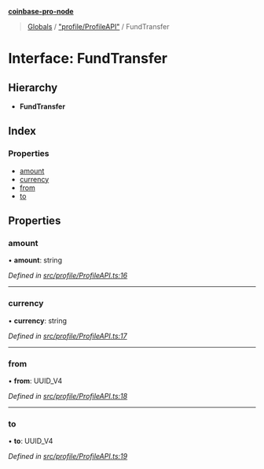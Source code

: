 **[coinbase-pro-node](../README.md)**

> [Globals](../globals.md) / ["profile/ProfileAPI"](../modules/_profile_profileapi_.md) / FundTransfer

# Interface: FundTransfer

## Hierarchy

- **FundTransfer**

## Index

### Properties

- [amount](_profile_profileapi_.fundtransfer.md#amount)
- [currency](_profile_profileapi_.fundtransfer.md#currency)
- [from](_profile_profileapi_.fundtransfer.md#from)
- [to](_profile_profileapi_.fundtransfer.md#to)

## Properties

### amount

• **amount**: string

_Defined in [src/profile/ProfileAPI.ts:16](https://github.com/bennycode/coinbase-pro-node/blob/ee94ab6/src/profile/ProfileAPI.ts#L16)_

---

### currency

• **currency**: string

_Defined in [src/profile/ProfileAPI.ts:17](https://github.com/bennycode/coinbase-pro-node/blob/ee94ab6/src/profile/ProfileAPI.ts#L17)_

---

### from

• **from**: UUID_V4

_Defined in [src/profile/ProfileAPI.ts:18](https://github.com/bennycode/coinbase-pro-node/blob/ee94ab6/src/profile/ProfileAPI.ts#L18)_

---

### to

• **to**: UUID_V4

_Defined in [src/profile/ProfileAPI.ts:19](https://github.com/bennycode/coinbase-pro-node/blob/ee94ab6/src/profile/ProfileAPI.ts#L19)_
